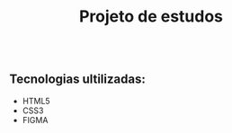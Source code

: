 <h1 align="center">Projeto de estudos</h1>
<br>
<br>
<h2><strong>Tecnologias ultilizadas:</strong></h2>
<ul>
  <li>HTML5</li>
  <li>CSS3</li>
  <li>FIGMA</li>
</ul>
<br>
<img src="./ />
